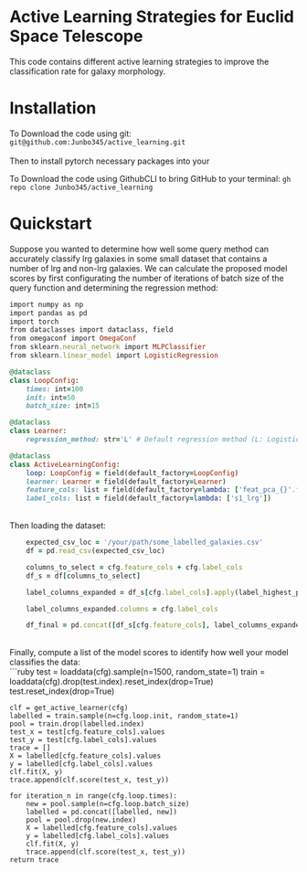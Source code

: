 # **Active Learning Strategies for Euclid Space Telescope**


This code contains different active learning strategies to improve the classification rate for galaxy morphology.

# Installation

To Download the code using git: ```git@github.com:Junbo345/active_learning.git``` <br/>
<br/>
Then to install pytorch necessary packages into your 

To Download the code using GithubCLI to bring GitHub to your terminal: ```gh repo clone Junbo345/active_learning```

# Quickstart

Suppose you wanted to determine how well some query method can accurately classify lrg galaxies in some small dataset that contains a number of lrg and non-lrg galaxies. We can calculate the proposed model scores by first configurating the number of iterations of batch size of the query function and determining the regression method: <br/>

```ruby
import numpy as np
import pandas as pd
import torch
from dataclasses import dataclass, field
from omegaconf import OmegaConf
from sklearn.neural_network import MLPClassifier
from sklearn.linear_model import LogisticRegression

@dataclass
class LoopConfig:
    times: int=100
    init: int=50
    batch_size: int=15

@dataclass
class Learner:
    regression_method: str='L' # Default regression method (L: Logistic Regression, M: MLPClassifier)

@dataclass
class ActiveLearningConfig:
    loop: LoopConfig = field(default_factory=LoopConfig)
    learner: Learner = field(default_factory=Learner)
    feature_cols: list = field(default_factory=lambda: ['feat_pca_{}'.format(i) for i in range(20)])
    label_cols: list = field(default_factory=lambda: ['s1_lrg'])
```
<br/>
Then loading the dataset: <br/>

```ruby
    expected_csv_loc = '/your/path/some_labelled_galaxies.csv'  
    df = pd.read_csv(expected_csv_loc)

    columns_to_select = cfg.feature_cols + cfg.label_cols
    df_s = df[columns_to_select]

    label_columns_expanded = df_s[cfg.label_cols].apply(label_highest_prob, axis=1, result_type='expand')

    label_columns_expanded.columns = cfg.label_cols

    df_final = pd.concat([df_s[cfg.feature_cols], label_columns_expanded], axis=1)
```
<br/>
Finally, compute a list of the model scores to identify how well your model classifies the data:
<br/>
```ruby
    test = loaddata(cfg).sample(n=1500, random_state=1)
    train = loaddata(cfg).drop(test.index).reset_index(drop=True)
    test.reset_index(drop=True)

    clf = get_active_learner(cfg)
    labelled = train.sample(n=cfg.loop.init, random_state=1)
    pool = train.drop(labelled.index)
    test_x = test[cfg.feature_cols].values
    test_y = test[cfg.label_cols].values
    trace = []
    X = labelled[cfg.feature_cols].values
    y = labelled[cfg.label_cols].values
    clf.fit(X, y)
    trace.append(clf.score(test_x, test_y))

    for iteration_n in range(cfg.loop.times):
        new = pool.sample(n=cfg.loop.batch_size)
        labelled = pd.concat([labelled, new])
        pool = pool.drop(new.index)
        X = labelled[cfg.feature_cols].values
        y = labelled[cfg.label_cols].values
        clf.fit(X, y)
        trace.append(clf.score(test_x, test_y))
    return trace
```




